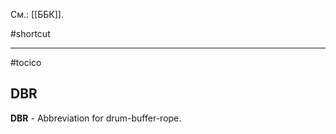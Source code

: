 См.: [[ББК]].

#shortcut




<hr/>

#tocico

## DBR

<b>DBR</b> -  Abbreviation for drum-buffer-rope.  



